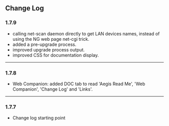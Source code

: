 ## Change Log

### 1.7.9
- calling net-scan daemon directly to get LAN devices names, instead of using the NG web page net-cgi trick.
- added a pre-upgrade process.
- improved upgrade process output.
- improved CSS for documentation display.
---
### 1.7.8
- Web Companion: added DOC tab to read 'Aegis Read Me', 'Web Companion', 'Change Log' and 'Links'.
---
### 1.7.7
- Change log starting point
